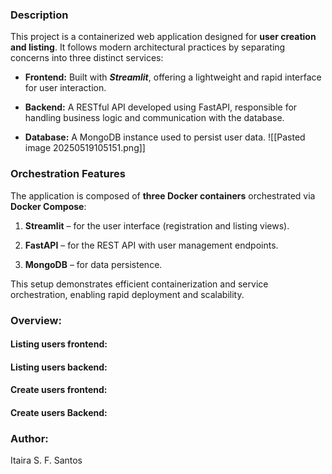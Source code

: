 
### Description

This project is a containerized web application designed for **user creation and listing**. It follows modern architectural practices by separating concerns into three distinct services:

- **Frontend:** Built with ***Streamlit***, offering a lightweight and rapid interface for user interaction.
    
- **Backend:** A RESTful API developed using FastAPI, responsible for handling business logic and communication with the database.
    
- **Database:** A MongoDB instance used to persist user data.
![[Pasted image 20250519105151.png]]

### Orchestration Features
The application is composed of **three Docker containers** orchestrated via **Docker Compose**:

1. **Streamlit** – for the user interface (registration and listing views).
    
2. **FastAPI** – for the REST API with user management endpoints.
    
3. **MongoDB** – for data persistence.
    
This setup demonstrates efficient containerization and service orchestration, enabling rapid deployment and scalability.

### Overview:

#### Listing users frontend:
#### Listing users backend:
#### Create users frontend:
#### Create users Backend:


### Author:
Itaira S. F. Santos





